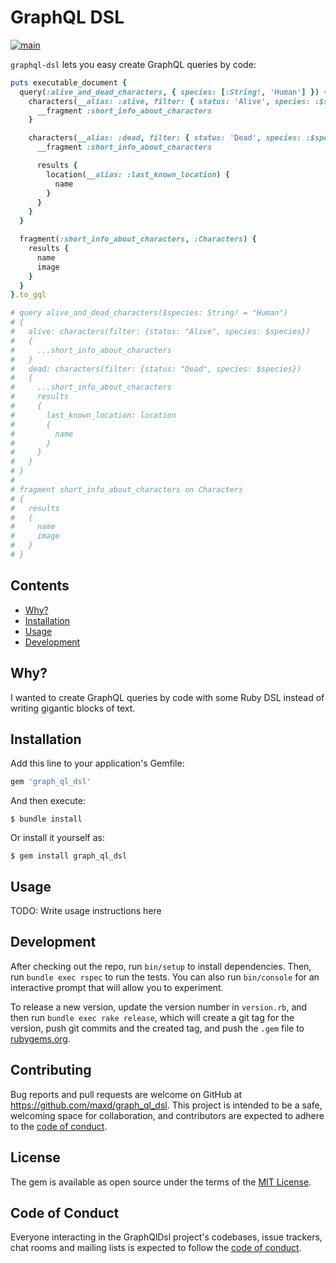 # GraphQL DSL

[![main](https://github.com/maxd/graph_ql_dsl/actions/workflows/main.yml/badge.svg)](https://github.com/maxd/graph_ql_dsl/actions/workflows/main.yml)

`graphql-dsl` lets you easy create GraphQL queries by code:

```ruby .readme/examples/intro.rb
puts executable_document {
  query(:alive_and_dead_characters, { species: [:String!, 'Human'] }) {
    characters(__alias: :alive, filter: { status: 'Alive', species: :$species }) {
      __fragment :short_info_about_characters
    }

    characters(__alias: :dead, filter: { status: 'Dead', species: :$species }) {
      __fragment :short_info_about_characters

      results {
        location(__alias: :last_known_location) {
          name
        }
      }
    }
  }

  fragment(:short_info_about_characters, :Characters) {
    results {
      name
      image
    }
  }
}.to_gql

# query alive_and_dead_characters($species: String! = "Human")
# {
#   alive: characters(filter: {status: "Alive", species: $species})
#   {
#     ...short_info_about_characters
#   }
#   dead: characters(filter: {status: "Dead", species: $species})
#   {
#     ...short_info_about_characters
#     results
#     {
#       last_known_location: location
#       {
#         name
#       }
#     }
#   }
# }
# 
# fragment short_info_about_characters on Characters
# {
#   results
#   {
#     name
#     image
#   }
# }
```

## Contents

* [Why?](#why)
* [Installation](#installation)
* [Usage](#usage)
* [Development](#development)
 
## Why?

I wanted to create GraphQL queries by code with some Ruby DSL instead of writing gigantic blocks of text. 

## Installation

Add this line to your application's Gemfile:

```ruby
gem 'graph_ql_dsl'
```

And then execute:

    $ bundle install

Or install it yourself as:

    $ gem install graph_ql_dsl

## Usage

TODO: Write usage instructions here

## Development

After checking out the repo, run `bin/setup` to install dependencies. Then, run `bundle exec rspec` to run the tests. 
You can also run `bin/console` for an interactive prompt that will allow you to experiment.

To release a new version, update the version number in `version.rb`, and then run `bundle exec rake release`, 
which will create a git tag for the version, push git commits and the created tag, and push the `.gem` file to 
[rubygems.org](https://rubygems.org).

## Contributing

Bug reports and pull requests are welcome on GitHub at https://github.com/maxd/graph_ql_dsl. This project is intended 
to be a safe, welcoming space for collaboration, and contributors are expected to adhere to the 
[code of conduct](https://github.com/maxd/graph_ql_dsl/blob/master/CODE_OF_CONDUCT.md).

## License

The gem is available as open source under the terms of the [MIT License](https://opensource.org/licenses/MIT).

## Code of Conduct

Everyone interacting in the GraphQlDsl project's codebases, issue trackers, chat rooms and mailing lists is expected to 
follow the [code of conduct](https://github.com/maxd/graph_ql_dsl/blob/master/CODE_OF_CONDUCT.md).
